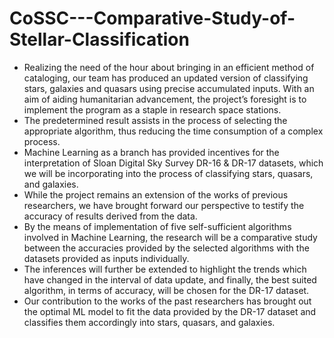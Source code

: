 # CoSSC---Comparative-Study-of-Stellar-Classification

* Realizing the need of the hour about bringing in an efficient method of cataloging, our team has produced an updated version of classifying stars, galaxies and quasars using precise accumulated inputs. With an aim of aiding humanitarian advancement, the project’s foresight is to implement the program as a staple in research space stations. 
* The predetermined result assists in the process of selecting the appropriate algorithm, thus reducing the time consumption of a complex process. 
* Machine Learning as a branch has provided incentives for the interpretation of Sloan Digital Sky Survey DR-16 & DR-17 datasets, which we will be incorporating into the process of classifying stars, quasars, and galaxies. 
* While the project remains an extension of the works of previous researchers, we have brought forward our perspective to testify the accuracy of results derived from the data. 
* By the means of implementation of five self-sufficient algorithms involved in Machine Learning, the research will be a comparative study between the accuracies provided by the selected algorithms with the datasets provided as inputs individually. 
* The inferences will further be extended to highlight the trends which have changed in the interval of data update, and finally, the best suited algorithm, in terms of accuracy, will be chosen for the DR-17 dataset.
* Our contribution to the works of the past researchers has brought out the optimal ML model to fit the data provided by the DR-17 dataset and classifies them accordingly into stars, quasars, and galaxies.
